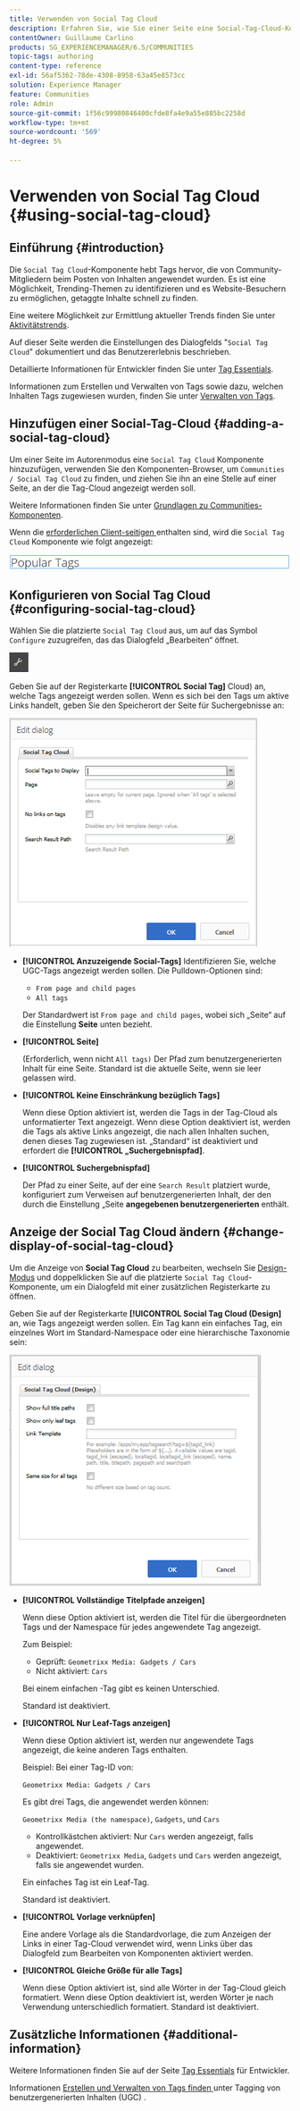 ```yaml
---
title: Verwenden von Social Tag Cloud
description: Erfahren Sie, wie Sie einer Seite eine Social-Tag-Cloud-Komponente hinzufügen, mit der angemeldete Community-Mitglieder schnell Trending-Themen identifizieren und getaggte Inhalte finden können.
contentOwner: Guillaume Carlino
products: SG_EXPERIENCEMANAGER/6.5/COMMUNITIES
topic-tags: authoring
content-type: reference
exl-id: 56af5362-78de-4308-8958-63a45e8573cc
solution: Experience Manager
feature: Communities
role: Admin
source-git-commit: 1f56c99980846400cfde8fa4e9a55e885bc2258d
workflow-type: tm+mt
source-wordcount: '569'
ht-degree: 5%

---
```


# Verwenden von Social Tag Cloud {#using-social-tag-cloud}

## Einführung {#introduction}

Die `Social Tag Cloud`-Komponente hebt Tags hervor, die von Community-Mitgliedern beim Posten von Inhalten angewendet wurden. Es ist eine Möglichkeit, Trending-Themen zu identifizieren und es Website-Besuchern zu ermöglichen, getaggte Inhalte schnell zu finden.

Eine weitere Möglichkeit zur Ermittlung aktueller Trends finden Sie unter [Aktivitätstrends](trends.md).

Auf dieser Seite werden die Einstellungen des Dialogfelds &quot;`Social Tag Cloud`&quot; dokumentiert und das Benutzererlebnis beschrieben.

Detaillierte Informationen für Entwickler finden Sie unter [Tag Essentials](tag.md).

Informationen zum Erstellen und Verwalten von Tags sowie dazu, welchen Inhalten Tags zugewiesen wurden, finden Sie unter [Verwalten von Tags](../../help/sites-administering/tags.md).

## Hinzufügen einer Social-Tag-Cloud {#adding-a-social-tag-cloud}

Um einer Seite im Autorenmodus eine `Social Tag Cloud` Komponente hinzuzufügen, verwenden Sie den Komponenten-Browser, um `Communities / Social Tag Cloud` zu finden, und ziehen Sie ihn an eine Stelle auf einer Seite, an der die Tag-Cloud angezeigt werden soll.

Weitere Informationen finden Sie unter [Grundlagen zu Communities-Komponenten](basics.md).

Wenn die [erforderlichen Client-seitigen ](tag.md#essentials-for-client-side) enthalten sind, wird die `Social Tag Cloud` Komponente wie folgt angezeigt:

![social-tag](assets/social-tag.png)

## Konfigurieren von Social Tag Cloud {#configuring-social-tag-cloud}

Wählen Sie die platzierte `Social Tag Cloud` aus, um auf das Symbol `Configure` zuzugreifen, das das Dialogfeld „Bearbeiten“ öffnet.

![Konfigurieren](assets/configure-new.png)

Geben Sie auf der Registerkarte **[!UICONTROL Social Tag]** Cloud) an, welche Tags angezeigt werden sollen. Wenn es sich bei den Tags um aktive Links handelt, geben Sie den Speicherort der Seite für Suchergebnisse an:

![social-tag-cloud](assets/social-tag-cloud.png)

* **[!UICONTROL Anzuzeigende Social-Tags]**
Identifizieren Sie, welche UGC-Tags angezeigt werden sollen. Die Pulldown-Optionen sind:

   * `From page and child pages`
   * `All tags`

  Der Standardwert ist `From page and child pages`, wobei sich „Seite“ auf die Einstellung **Seite** unten bezieht.

* **[!UICONTROL Seite]**

  (Erforderlich, wenn nicht `All tags)` Der Pfad zum benutzergenerierten Inhalt für eine Seite. Standard ist die aktuelle Seite, wenn sie leer gelassen wird.

* **[!UICONTROL Keine Einschränkung bezüglich Tags]**

  Wenn diese Option aktiviert ist, werden die Tags in der Tag-Cloud als unformatierter Text angezeigt. Wenn diese Option deaktiviert ist, werden die Tags als aktive Links angezeigt, die nach allen Inhalten suchen, denen dieses Tag zugewiesen ist. „Standard“ ist deaktiviert und erfordert die **[!UICONTROL „Suchergebnispfad]**.

* **[!UICONTROL Suchergebnispfad]**

  Der Pfad zu einer Seite, auf der eine `Search Result` platziert wurde, konfiguriert zum Verweisen auf benutzergenerierten Inhalt, der den durch die Einstellung „Seite **angegebenen benutzergenerierten** enthält.

## Anzeige der Social Tag Cloud ändern {#change-display-of-social-tag-cloud}

Um die Anzeige von **Social Tag Cloud** zu bearbeiten, wechseln Sie [Design-Modus](../../help/sites-authoring/default-components-designmode.md) und doppelklicken Sie auf die platzierte `Social Tag Cloud`-Komponente, um ein Dialogfeld mit einer zusätzlichen Registerkarte zu öffnen.

Geben Sie auf der Registerkarte **[!UICONTROL Social Tag Cloud (Design]** an, wie Tags angezeigt werden sollen. Ein Tag kann ein einfaches Tag, ein einzelnes Wort im Standard-Namespace oder eine hierarchische Taxonomie sein:

![social-tag-cloud-design](assets/social-tag-cloud-design.png)

* **[!UICONTROL Vollständige Titelpfade anzeigen]**

  Wenn diese Option aktiviert ist, werden die Titel für die übergeordneten Tags und der Namespace für jedes angewendete Tag angezeigt.

  Zum Beispiel:

   * Geprüft: `Geometrixx Media: Gadgets / Cars`
   * Nicht aktiviert: `Cars`

  Bei einem einfachen -Tag gibt es keinen Unterschied.

  Standard ist deaktiviert.

* **[!UICONTROL Nur Leaf-Tags anzeigen]**

  Wenn diese Option aktiviert ist, werden nur angewendete Tags angezeigt, die keine anderen Tags enthalten.

  Beispiel: Bei einer Tag-ID von:

  `Geometrixx Media: Gadgets / Cars`

  Es gibt drei Tags, die angewendet werden können:

  `Geometrixx Media (the namespace)`, `Gadgets`, und `Cars`

   * Kontrollkästchen aktiviert: Nur `Cars` werden angezeigt, falls angewendet.
   * Deaktiviert: `Geometrixx Media`, `Gadgets` und `Cars` werden angezeigt, falls sie angewendet wurden.

  Ein einfaches Tag ist ein Leaf-Tag.

  Standard ist deaktiviert.

* **[!UICONTROL Vorlage verknüpfen]**

  Eine andere Vorlage als die Standardvorlage, die zum Anzeigen der Links in einer Tag-Cloud verwendet wird, wenn Links über das Dialogfeld zum Bearbeiten von Komponenten aktiviert werden.

* **[!UICONTROL Gleiche Größe für alle Tags]**

  Wenn diese Option aktiviert ist, sind alle Wörter in der Tag-Cloud gleich formatiert. Wenn diese Option deaktiviert ist, werden Wörter je nach Verwendung unterschiedlich formatiert. Standard ist deaktiviert.

## Zusätzliche Informationen {#additional-information}

Weitere Informationen finden Sie auf der Seite [Tag Essentials](tag.md) für Entwickler.

Informationen [ Erstellen und Verwalten von Tags finden ](tag-ugc.md) unter Tagging von benutzergenerierten Inhalten (UGC) .
